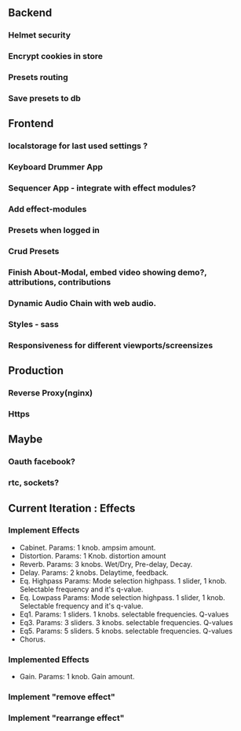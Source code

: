 ## Backend
### Helmet security
### Encrypt cookies in store
### Presets routing
### Save presets to db
## Frontend
### localstorage for last used settings ?
### Keyboard Drummer App
### Sequencer App - integrate with effect modules?
### Add effect-modules
### Presets when logged in
### Crud Presets
### Finish About-Modal, embed video showing demo?, attributions, contributions
### Dynamic Audio Chain with web audio.
### Styles - sass
### Responsiveness for different viewports/screensizes

## Production
### Reverse Proxy(nginx)
### Https

## Maybe
### Oauth facebook?
### rtc, sockets?

## Current Iteration : Effects
### Implement Effects
  * Cabinet. Params: 1 knob. ampsim amount.
  * Distortion. Params: 1 Knob. distortion amount
  * Reverb. Params: 3 knobs. Wet/Dry, Pre-delay, Decay.
  * Delay. Params: 2 knobs. Delaytime, feedback.
  * Eq. Highpass Params: Mode selection highpass. 1 slider, 1 knob. Selectable frequency and it's q-value.
  * Eq. Lowpass Params: Mode selection highpass. 1 slider, 1 knob. Selectable frequency and it's q-value.
  * Eq1. Params: 1 sliders. 1 knobs. selectable frequencies. Q-values
  * Eq3. Params: 3 sliders. 3 knobs. selectable frequencies. Q-values
  * Eq5. Params: 5 sliders. 5 knobs. selectable frequencies. Q-values
  * Chorus.
  
### Implemented Effects
  * Gain. Params: 1 knob. Gain amount.
### Implement "remove effect"
### Implement "rearrange effect"